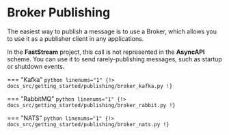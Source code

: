 # Broker Publishing

The easiest way to publish a message is to use a Broker, which allows you to use it as a publisher client in any applications.

In the **FastStream** project, this call is not represented in the **AsyncAPI** scheme. You can use it to send rarely-publishing messages, such as startup or shutdown events.

=== "Kafka"
    ```python linenums="1"
    {!> docs_src/getting_started/publishing/broker_kafka.py !}
    ```

=== "RabbitMQ"
    ```python linenums="1"
    {!> docs_src/getting_started/publishing/broker_rabbit.py !}
    ```

=== "NATS"
    ```python linenums="1"
    {!> docs_src/getting_started/publishing/broker_nats.py !}
    ```
